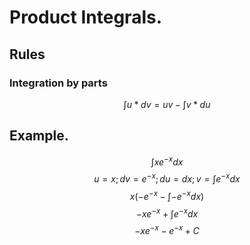 # Product Integrals. 

## Rules
### Integration by parts
$$ \int u*dv = uv - \int v*du $$

## Example. 

$$ \int xe^{-x}dx $$
$$ u = x; dv = e^{-x}; du=dx; v = \int e^{-x} dx $$
$$ x(-e^{-x}- \int -e^{-x}dx) $$
$$ -xe^{-x} + \int e^{-x}dx $$
$$ -xe^{-x}-e^{-x} + C $$